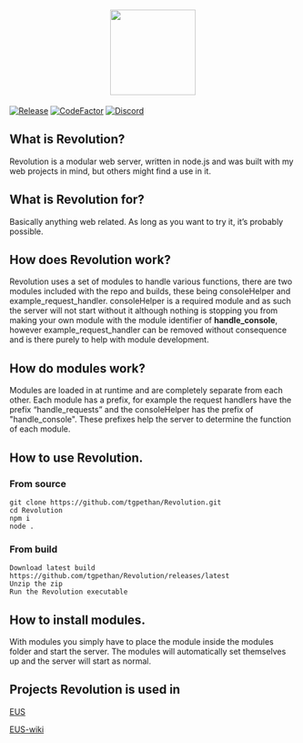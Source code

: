 <h1 align="center">
  <img align="center" height="150" src="http://eusv.ml/images/RevolutionLossless.png">
</h1>

[![Release](https://img.shields.io/github/v/release/tgpethan/revolution.svg)](https://github.com/tgpethan/Revolution/releases/latest)
[![CodeFactor](https://www.codefactor.io/repository/github/tgpethan/revolution/badge)](https://www.codefactor.io/repository/github/tgpethan/revolution)
[![Discord](https://img.shields.io/discord/477024246959308810?color=7289da&label=Discord&logo=discord&logoColor=ffffff)](https://discord.gg/BV8QGn6)
## What is Revolution?
Revolution is a modular web server, written in node.js and was built with my web projects in mind, but others might find a use in it.

## What is Revolution for?
Basically anything web related. As long as you want to try it, it’s probably possible.
## How does Revolution work?
Revolution uses a set of modules to handle various functions, there are two modules included with the repo and builds, these being consoleHelper and example_request_handler. consoleHelper is a required module and as such the server will not start without it although nothing is stopping you from making your own module with the module identifier of **handle_console**, however example_request_handler can be removed without consequence and is there purely to help with module development.
## How do modules work?
Modules are loaded in at runtime and are completely separate from each other. Each module has a prefix, for example the request handlers have the prefix “handle_requests” and the consoleHelper has the prefix of "handle_console". These prefixes help the server to determine the function of each module.
## How to use Revolution.
### From source
```
git clone https://github.com/tgpethan/Revolution.git
cd Revolution
npm i
node .
```
### From build
```
Download latest build https://github.com/tgpethan/Revolution/releases/latest
Unzip the zip
Run the Revolution executable
```
## How to install modules.
With modules you simply have to place the module inside the modules folder and start the server.
The modules will automatically set themselves up and the server will start as normal.
## Projects Revolution is used in
[EUS](https://github.com/tgpethan/EUS/)

[EUS-wiki](https://github.com/tgpethan/EUS-wiki)
